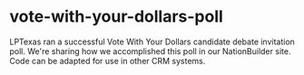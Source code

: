 # vote-with-your-dollars-poll
LPTexas ran a successful Vote With Your Dollars candidate debate invitation poll. We're sharing how we accomplished this poll in our NationBuilder site. Code can be adapted for use in other CRM systems.

